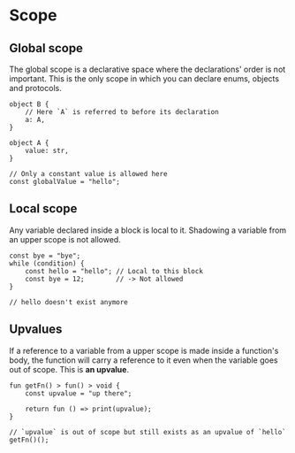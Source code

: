 # Scope

## Global scope
The global scope is a declarative space where the declarations' order is not important. This is the only scope in which you can declare enums, objects and protocols.
```buzz
object B {
    // Here `A` is referred to before its declaration
    a: A,
}

object A {
    value: str,
}

// Only a constant value is allowed here
const globalValue = "hello";
```

## Local scope
Any variable declared inside a block is local to it. Shadowing a variable from an upper scope is not allowed.
```buzz
const bye = "bye";
while (condition) {
    const hello = "hello"; // Local to this block
    const bye = 12;        // -> Not allowed
}

// hello doesn't exist anymore
```

## Upvalues
If a reference to a variable from a upper scope is made inside a function's body, the function will carry a reference to it even when the variable goes out of scope. This is **an upvalue**.
```buzz
fun getFn() > fun() > void {
    const upvalue = "up there";

    return fun () => print(upvalue);
}

// `upvalue` is out of scope but still exists as an upvalue of `hello`
getFn()();
```

